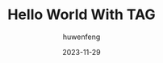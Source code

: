 ---
title: Hello World With TAG
date: 2023-11-29
tags:
- Java
- Guide
author: huwenfeng
location: shanghai
---
